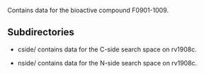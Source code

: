 Contains data for the bioactive compound F0901-1009.

## Subdirectories

- cside/ contains data for the C-side search space on rv1908c.

- nside/ contains data for the N-side search space on rv1908c.

